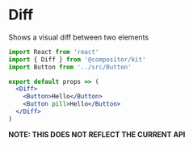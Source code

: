 
# Diff

Shows a visual diff between two elements

```jsx
import React from 'react'
import { Diff } from '@compositor/kit'
import Button from '../src/Button'

export default props => (
  <Diff>
    <Button>Hello</Button>
    <Button pill>Hello</Button>
  </Diff>
)
```

**NOTE: THIS DOES NOT REFLECT THE CURRENT API**
